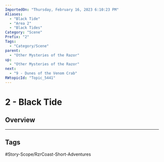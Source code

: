 ```yaml
---
ImportedOn: "Thursday, February 16, 2023 6:10:23 PM"
Aliases:
  - "Black Tide"
  - "Area 2"
  - "Black Tides"
Category: "Scene"
Prefix: "2"
Tags:
  - "Category/Scene"
parent:
  - "Other Mysteries of the Razor"
up:
  - "Other Mysteries of the Razor"
next:
  - "9 - Dunes of the Venom Crab"
RWtopicId: "Topic_5441"
---
```

# 2 - Black Tide
## Overview

---
## Tags
#Story-Scope/RzrCoast-Short-Adventures

